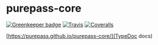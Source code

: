 # purepass-core

[![Greenkeeper badge](https://badges.greenkeeper.io/purepass/purepass-core.svg)](https://greenkeeper.io/)
[![Travis](https://img.shields.io/travis/purepass/purepass-core.svg)](https://travis-ci.org/alexjoverm/typescript-library-starter)
[![Coveralls](https://img.shields.io/coveralls/purepass/purepass-core.svg)](https://coveralls.io/github/purepass/purepass-core)

[https://purepass.github.io/purepass-core/](TypeDoc docs)